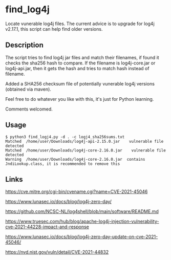 # find_log4j

Locate vunerable log4j files.
The current advice is to upgrade for log4j v2.17.1, this script can help find older versions.

## Description 

The script tries to find log4j jar files and match their filenames, if found it checks the sha256 hash to compare.
If the filename is log4j-core.jar or log4j-api.jar, then it gets the hash and tries to match hash instead of filename.

Added a SHA256 checksum file of potentially vunerable log4j versions (obtained via maven).

Feel free to do whatever you like with this, it's just for Python learning.

Comments welcomed.

## Usage

```
$ python3 find_logj4.py -d . -c logj4_sha256sums.txt
Matched  /home/user/Downloads/log4j-api-2.15.0.jar    vulnerable file detected
Matched  /home/user/Downloads/log4j-core-2.16.0.jar    vulnerable file detected
Warning  /home/user/Downloads/log4j-core-2.16.0.jar  contains JndiLookup.class, it is recommended to remove this

```

## Links

https://cve.mitre.org/cgi-bin/cvename.cgi?name=CVE-2021-45046

https://www.lunasec.io/docs/blog/log4j-zero-day/

https://github.com/NCSC-NL/log4shell/blob/main/software/README.md

https://www.truesec.com/hub/blog/apache-log4j-injection-vulnerability-cve-2021-44228-impact-and-response

https://www.lunasec.io/docs/blog/log4j-zero-day-update-on-cve-2021-45046/

https://nvd.nist.gov/vuln/detail/CVE-2021-44832




